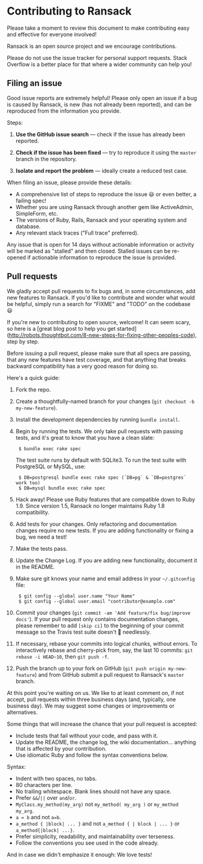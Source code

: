 # Contributing to Ransack

Please take a moment to review this document to make contributing easy and
effective for everyone involved!

Ransack is an open source project and we encourage contributions.

Please do not use the issue tracker for personal support requests. Stack
Overflow is a better place for that where a wider community can help you!

## Filing an issue

Good issue reports are extremely helpful!  Please only open an issue if a bug
is caused by Ransack, is new (has not already been reported), and can be
reproduced from the information you provide.

Steps:

1. **Use the GitHub issue search** &mdash; check if the issue has already been
   reported.

2. **Check if the issue has been fixed** &mdash; try to reproduce it using the
   `master` branch in the repository.

3. **Isolate and report the problem** &mdash; ideally create a reduced test
   case.

When filing an issue, please provide these details:

* A comprehensive list of steps to reproduce the issue :smiley: or even better, a failing spec!
* Whether you are using Ransack through another gem like ActiveAdmin, SimpleForm, etc.
* The versions of Ruby, Rails, Ransack and your operating system and database.
* Any relevant stack traces ("Full trace" preferred).

Any issue that is open for 14 days without actionable information or activity
will be marked as "stalled" and then closed. Stalled issues can be re-opened
if actionable information to reproduce the issue is provided.

## Pull requests

We gladly accept pull requests to fix bugs and, in some circumstances, add new
features to Ransack. If you'd like to contribute and wonder what would be
helpful, simply run a search for "FIXME" and "TODO" on the codebase :smiley:

If you're new to contributing to open source, welcome! It can seem scary, so
here is a [great blog post to help you get started]
(http://robots.thoughtbot.com/8-new-steps-for-fixing-other-peoples-code),
step by step.

Before issuing a pull request, please make sure that all specs are passing,
that any new features have test coverage, and that anything that breaks
backward compatibility has a very good reason for doing so.

Here's a quick guide:

1. Fork the repo.

2. Create a thoughtfully-named branch for your changes (`git checkout -b my-new-feature`).

3. Install the development dependencies by running `bundle install`.

4. Begin by running the tests. We only take pull requests with passing tests,
   and it's great to know that you have a clean slate:

        $ bundle exec rake spec

   The test suite runs by default with SQLite3. To run the test suite with PostgreSQL or MySQL, use:

        $ DB=postgresql bundle exec rake spec (`DB=pg` & `DB=postgres` work too)
        $ DB=mysql bundle exec rake spec

5. Hack away! Please use Ruby features that are compatible down to Ruby 1.9.
   Since version 1.5, Ransack no longer maintains Ruby 1.8 compatibility.

6. Add tests for your changes. Only refactoring and documentation changes
   require no new tests. If you are adding functionality or fixing a bug, we
   need a test!

7. Make the tests pass.

8. Update the Change Log. If you are adding new functionality, document it in
   the README.

9. Make sure git knows your name and email address in your `~/.gitconfig` file:

        $ git config --global user.name "Your Name"
        $ git config --global user.email "contributor@example.com"

10. Commit your changes (`git commit -am 'Add feature/fix bug/improve docs'`).
   If your pull request only contains documentation changes, please remember
   to add `[skip ci]` to the beginning of your commit message so the Travis
   test suite doesn't :runner: needlessly.

11. If necessary, rebase your commits into logical chunks, without errors. To
   interactively rebase and cherry-pick from, say, the last 10 commits:
   `git rebase -i HEAD~10`, then `git push -f`.

12. Push the branch up to your fork on GitHub
   (`git push origin my-new-feature`) and from GitHub submit a pull request to
   Ransack's `master` branch.

At this point you're waiting on us. We like to at least comment on, if not
accept, pull requests within three business days (and, typically, one business
day). We may suggest some changes or improvements or alternatives.

Some things that will increase the chance that your pull request is accepted:

* Include tests that fail without your code, and pass with it.
* Update the README, the change log, the wiki documentation... anything that is
  affected by your contribution.
* Use idiomatic Ruby and follow the syntax conventions below.

Syntax:

* Indent with two spaces, no tabs.
* 80 characters per line.
* No trailing whitespace. Blank lines should not have any space.
* Prefer `&&`/`||` over `and`/`or`.
* `MyClass.my_method(my_arg)` not `my_method( my_arg )` or `my_method my_arg`.
* `a = b` and not `a=b`.
* `a_method { |block| ... }` and not `a_method { | block | ... }` or
`a_method{|block| ...}`.
* Prefer simplicity, readability, and maintainability over terseness.
* Follow the conventions you see used in the code already.

And in case we didn't emphasize it enough: We love tests!
